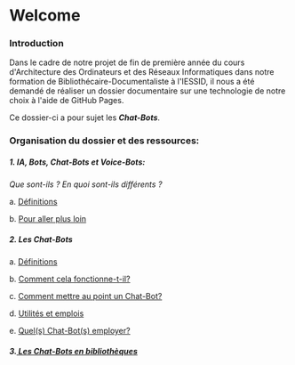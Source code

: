 <h1>Welcome</h1>

<h3>Introduction</h3>
Dans le cadre de notre projet de fin de première année du cours d'Architecture des Ordinateurs et des Réseaux Informatiques dans notre formation de Bibliothécaire-Documentaliste à l'IESSID, il nous a été demandé de réaliser un dossier documentaire sur une technologie de notre choix à l'aide de GitHub Pages.

Ce dossier-ci a pour sujet les <strong><em>Chat-Bots</em></strong>.

<h3>Organisation du dossier et des ressources:</h3>

<h5>1. IA, Bots, Chat-Bots et Voice-Bots:</h5> <em>Que sont-ils ? En quoi sont-ils différents ?</em>
<br>

a. [Définitions](aa-ia_bots_chat-bots_voice-bots-def.md)

b. <a href="https://ahanot.github.io/AORI-Dossier_documentaire/ab-ia_bots_chat-bots_voice-bots-plus_loin.md">Pour aller plus loin</a>

<h5>2. Les Chat-Bots</h5>

a.	<a href="https://ahanot.github.io/AORI-Dossier_documentaire/ba-les_chat-bots-def.md">Définitions</a>

b.	<a href="https://ahanot.github.io/AORI-Dossier_documentaire/bb-les_chat-bots-comment_ça_fonctionne?.md">Comment cela fonctionne-t-il?</a>

c.  <a href="https://ahanot.github.io/AORI-Dossier_documentaire/bc-les_chat-bots-comment_creer_chat-bots?.md">Comment mettre au point un Chat-Bot?</a>

d.	<a href="https://ahanot.github.io/AORI-Dossier_documentaire/bd-les_chat-bots-uti_emplois.md">Utilités et emplois</a>

e.  <a href="https://ahanot.github.io/AORI-Dossier_documentaire/be-les_chat-bots-quel_employer?.md">Quel(s) Chat-Bot(s) employer?</a>

<h5>3.<a href="https://ahanot.github.io/AORI-Dossier_documentaire/c-chat-bots_en_biblio.md"> Les Chat-Bots en bibliothèques</a></h5>


